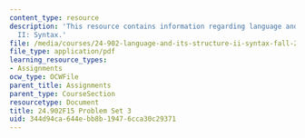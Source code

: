 ```yaml
---
content_type: resource
description: 'This resource contains information regarding language and its structure
  II: Syntax.'
file: /media/courses/24-902-language-and-its-structure-ii-syntax-fall-2015/344d94ca644ebb8b19476cca30c29371_MIT24_902F15_ProblemSet3.pdf
file_type: application/pdf
learning_resource_types:
- Assignments
ocw_type: OCWFile
parent_title: Assignments
parent_type: CourseSection
resourcetype: Document
title: 24.902F15 Problem Set 3
uid: 344d94ca-644e-bb8b-1947-6cca30c29371
---
```

